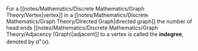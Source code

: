 For a [[notes/Mathematics/Discrete Mathematics/Graph Theory/Vertex|vertex]] in a [[notes/Mathematics/Discrete Mathematics/Graph Theory/Directed Graph|directed graph]] the number of head ends [[notes/Mathematics/Discrete Mathematics/Graph Theory/Adjacency (Graph)|adjacent]] to a vertex is called the **indegree**, denoted by $d^+(x)$.